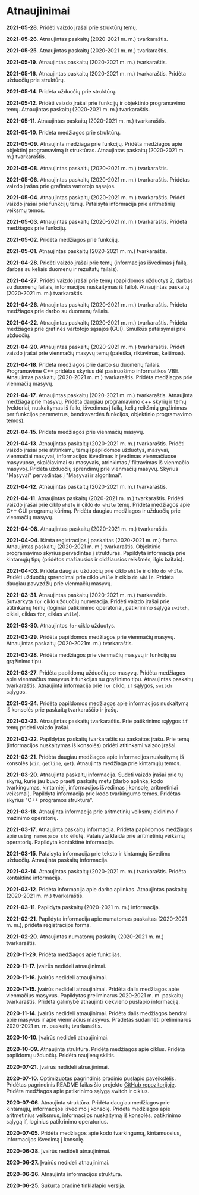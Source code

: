# Atnaujinimai

**2021-05-28**. Pridėti vaizdo įrašai prie struktūrų temų.

**2021-05-26**. Atnaujintas paskaitų (2020-2021 m. m.) tvarkaraštis.

**2021-05-25**. Atnaujintas paskaitų (2020-2021 m. m.) tvarkaraštis.

**2021-05-19**. Atnaujintas paskaitų (2020-2021 m. m.) tvarkaraštis.

**2021-05-16**. Atnaujintas paskaitų (2020-2021 m. m.) tvarkaraštis. Pridėta užduočių prie struktūrų.

**2021-05-14**. Pridėta užduočių prie struktūrų.

**2021-05-12**. Pridėti vaizdo įrašai prie funkcijų ir objektinio programavimo temų. Atnaujintas paskaitų (2020-2021 m. m.) tvarkaraštis.

**2021-05-11**. Atnaujintas paskaitų (2020-2021 m. m.) tvarkaraštis.

**2021-05-10**. Pridėta medžiagos prie struktūrų.

**2021-05-09**. Atnaujinta medžiaga prie funkcijų. Pridėta medžiagos apie objektinį programavimą ir struktūras. Atnaujintas paskaitų (2020-2021 m. m.) tvarkaraštis.

**2021-05-08**. Atnaujintas paskaitų (2020-2021 m. m.) tvarkaraštis.

**2021-05-06**. Atnaujintas paskaitų (2020-2021 m. m.) tvarkaraštis. Pridėtas vaizdo įrašas prie grafinės vartotojo sąsajos.

**2021-05-04**. Atnaujintas paskaitų (2020-2021 m. m.) tvarkaraštis. Pridėti vaizdo įrašai prie funkcijų temų. Pataisyta informacija prie aritmetinių veiksmų temos.

**2021-05-03**. Atnaujintas paskaitų (2020-2021 m. m.) tvarkaraštis. Pridėta medžiagos prie funkcijų.

**2021-05-02**. Pridėta medžiagos prie funkcijų.

**2021-05-01**. Atnaujintas paskaitų (2020-2021 m. m.) tvarkaraštis.

**2021-04-28**. Pridėti vaizdo įrašai prie temų (informacijas išvedimas į failą, darbas su keliais duomenų ir rezultatų failais).

**2021-04-27**. Pridėti vaizdo įrašai prie temų (papildomos užduotys 2, darbas su duomenų failais, informacijos nuskaitymas iš failo). Atnaujintas paskaitų (2020-2021 m. m.) tvarkaraštis.

**2021-04-26**. Atnaujintas paskaitų (2020-2021 m. m.) tvarkaraštis. Pridėta medžiagos prie darbo su duomenų failais.

**2021-04-22**. Atnaujintas paskaitų (2020-2021 m. m.) tvarkaraštis. Pridėta medžiagos prie grafinės vartotojo sąsajos (GUI). Smulkūs pataisymai prie užduočių.

**2021-04-20**. Atnaujintas paskaitų (2020-2021 m. m.) tvarkaraštis. Pridėti vaizdo įrašai prie vienmačių masyvų temų (paieška, rikiavimas, keitimas).

**2021-04-18**. Pridėta medžiagos prie darbo su duomenų failais. Programavime C++ pridėtas skyrius dėl pasiruošimo informatikos VBE. Atnaujintas paskaitų (2020-2021 m. m.) tvarkaraštis. Pridėta medžiagos prie vienmačių masyvų.

**2021-04-17**. Atnaujintas paskaitų (2020-2021 m. m.) tvarkaraštis. Atnaujinta medžiaga prie masyvų. Pridėta daugiau programavimo c++ skyrių ir temų (vektoriai, nuskaitymas iš failo, išvedimas į failą, kelių reikšmių grąžinimas per funkcijos parametrus, bendravardės funkcijos, objektinio programavimo temos).

**2021-04-15**. Pridėta medžiagos prie vienmačių masyvų.

**2021-04-13**. Atnaujintas paskaitų (2020-2021 m. m.) tvarkaraštis. Pridėti vaizdo įrašai prie atitinkamų temų (papildomos užduotys, masyvai, vienmačiai masyvai, informacijos išvedimas ir įvedimas vienmačiuose masyvuose, skaičiavimai su masyvais, atrinkimas / filtravimas iš vienmačio masyvo). Pridėta užduočių sprendimų prie vienmačių masyvų. Skyrius "Masyvai" pervadintas į "Masyvai ir algoritmai".

**2021-04-12**. Atnaujintas paskaitų (2020-2021 m. m.) tvarkaraštis.

**2021-04-11**. Atnaujintas paskaitų (2020-2021 m. m.) tvarkaraštis. Pridėti vaizdo įrašai prie ciklo `while` ir ciklo `do while` temų. Pridėta medžiagos apie C++ GUI programų kūrimą. Pridėta daugiau medžiagos ir užduočių prie vienmačių masyvų.

**2021-04-08**. Atnaujintas paskaitų (2020-2021 m. m.) tvarkaraštis.

**2021-04-04**. Išimta registracijos į paskaitas (2020-2021 m. m.) forma. Atnaujintas paskaitų (2020-2021 m. m.) tvarkaraštis. Objektinio programavimo skyrius pervadintas į struktūras. Papildyta informacija prie kintamųjų tipų (pridėtos mažiausios ir didžiausios reikšmės, ilgis baitais).

**2021-04-03**. Pridėta daugiau užduočių prie ciklo `while` ir ciklo `do while`. Pridėti užduočių sprendimai prie ciklo `while` ir ciklo `do while`. Pridėta daugiau pavyzdžių prie vienmačių masyvų.

**2021-03-31**. Atnaujintas paskaitų (2020-2021 m. m.) tvarkaraštis. Sutvarkyta `for` ciklo užduočių numeracija. Pridėti vaizdo įrašai prie atitinkamų temų (loginiai patikrinimo operatoriai, patikrinimo sąlyga `switch`, ciklai, ciklas `for`, ciklas `while`).

**2021-03-30**. Atnaujintos `for` ciklo užduotys.

**2021-03-29**. Pridėta papildomos medžiagos prie vienmačių masyvų. Atnaujintas paskaitų (2020-2021m. m.) tvarkaraštis.

**2021-03-28**. Pridėta medžiagos prie vienmačių masyvų ir funkcijų su grąžinimo tipu.

**2021-03-27**. Pridėta papildomų užduočių po masyvų. Pridėta medžiagos apie vienmačius masyvus ir funkcijas su grąžinimo tipu. Atnaujintas paskaitų tvarkaraštis. Atnaujinta informacija prie `for` ciklo, `if` sąlygos, `switch` sąlygos.

**2021-03-24**. Pridėta papildomos medžiagos apie informacijos nuskaitymą iš konsolės prie paskaitų tvarkaraščio ir įrašų.

**2021-03-23**. Atnaujintas paskaitų tvarkaraštis. Prie patikrinimo sąlygos `if` temų pridėti vaizdo įrašai.

**2021-03-22**. Papildytas paskaitų tvarkaraštis su paskaitos įrašu. Prie temų (informacijos nuskaitymas iš konsolės) pridėti atitinkami vaizdo įrašai.

**2021-03-21**. Pridėta daugiau medžiagos apie informacijos nuskaitymą iš konsolės (`cin`, `getline`, `get`). Atnaujinta medžiaga prie kintamųjų temos.

**2021-03-20**. Atnaujinta paskaitų informacija. Sudėti vaizdo įrašai prie tų skyrių, kurie jau buvo praeiti paskaitų metu (darbo aplinka, kodo tvarkingumas, kintamieji, informacijos išvedimas į konsolę, aritmetiniai veiksmai). Papildyta informacija prie kodo tvarkingumo temos. Pridėtas skyrius "C++ programos struktūra".

**2021-03-18**. Atnaujinta informacija prie aritmetinių veiksmų didinimo / mažinimo operatorių.

**2021-03-17**. Atnaujinta paskaitų informacija. Pridėta papildomos medžiagos apie `using namespace std` eilutę. Pataisyta klaida prie aritmetinių veiksmų operatorių. Papildyta kontaktinė informacija.

**2021-03-15**. Pataisyta informacija prie teksto ir kintamųjų išvedimo užduočių. Atnaujinta paskaitų informacija.

**2021-03-14**. Atnaujintas paskaitų (2020-2021 m. m.) tvarkaraštis. Pridėta kontaktinė informacija.

**2021-03-12**. Pridėta informacija apie darbo aplinkas. Atnaujintas paskaitų (2020-2021 m. m.) tvarkaraštis.

**2021-03-11**. Papildyta paskaitų (2020-2021 m. m.) informacija.

**2021-02-21**. Papildyta informacija apie numatomas paskaitas (2020-2021 m. m.), pridėta registracijos forma.

**2021-02-20**. Atnaujintas numatomų paskaitų (2020-2021 m. m.) tvarkaraštis.

**2020-11-29**. Pridėta medžiagos apie funkcijas.

**2020-11-17.** Įvairūs nedideli atnaujinimai.

**2020-11-16.** Įvairūs nedideli atnaujinimai.

**2020-11-15.** Įvairūs nedideli atnaujinimai. Pridėta dalis medžiagos apie vienmačius masyvus. Papildytas preliminarus 2020-2021 m. m. paskaitų tvarkaraštis. Pridėta galimybė atnaujinti kiekvieno puslapio informaciją.

**2020-11-14.** Įvairūs nedideli atnaujinimai. Pridėta dalis medžiagos bendrai apie masyvus ir apie vienmačius masyvus. Pradėtas sudarinėti preliminarus 2020-2021 m. m. paskaitų tvarkaraštis.

**2020-10-10.** Įvairūs nedideli atnaujinimai.

**2020-10-09.** Atnaujinta struktūra. Pridėta medžiagos apie ciklus. Pridėta papildomų užduočių. Pridėta naujienų skiltis.

**2020-07-21.** Įvairūs nedideli atnaujinimai.

**2020-07-10.** Optimizuotas pagrindinis pradinio puslapio paveikslėlis. Pridėtas pagrindinis README failas šio projekto [GitHub repozitorijoje](https://github.com/ProtingasBlogasLT/informatikos-vbe). Pridėta medžiagos apie patikrinimo sąlygą switch ir ciklus.

**2020-07-06.** Atnaujinta struktūra. Pridėta daugiau medžiagos prie kintamųjų, informacijos išvedimo į konsolę. Pridėta medžiagos apie aritmetinius veiksmus, informacijos nuskaitymą iš konsolės, patikrinimo sąlygą if, loginius patikrinimo operatorius.

**2020-07-05.** Pridėta medžiagos apie kodo tvarkingumą, kintamuosius, informacijos išvedimą į konsolę.

**2020-06-28.** Įvairūs nedideli atnaujinimai.

**2020-06-27.** Įvairūs nedideli atnaujinimai.

**2020-06-26.** Atnaujinta informacijos struktūra.

**2020-06-25.** Sukurta pradinė tinklalapio versija.
